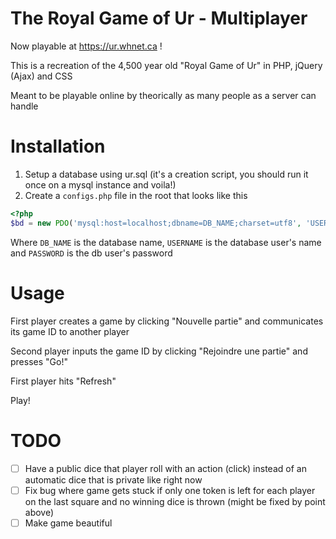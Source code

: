 # The Royal Game of Ur - Multiplayer

Now playable at https://ur.whnet.ca !

This is a recreation of the 4,500 year old "Royal Game of Ur" in PHP, jQuery (Ajax) and CSS

Meant to be playable online by theorically as many people as a server can handle

# Installation

1. Setup a database using ur.sql (it's a creation script, you should run it once on a mysql instance and voila!)
1. Create a `configs.php` file in the root that looks like this
```php
<?php
$bd = new PDO('mysql:host=localhost;dbname=DB_NAME;charset=utf8', 'USERNAME', 'PASSWORD');
```
Where `DB_NAME` is the database name, `USERNAME` is the database user's name and `PASSWORD` is the db user's password

# Usage

First player creates a game by clicking "Nouvelle partie" and communicates its game ID to another player

Second player inputs the game ID by clicking "Rejoindre une partie" and presses "Go!"

First player hits "Refresh"

Play!

# TODO

- [ ] Have a public dice that player roll with an action (click) instead of an automatic dice that is private like right now
- [ ] Fix bug where game gets stuck if only one token is left for each player on the last square and no winning dice is thrown (might be fixed by point above)
- [ ] Make game beautiful
